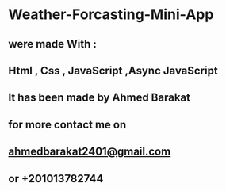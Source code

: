 # Weather-Forcasting-Mini-App

## were made With :

## Html , Css , JavaScript ,Async JavaScript

## It has been made by Ahmed Barakat

## for more contact me on

## ahmedbarakat2401@gmail.com

## or +201013782744
